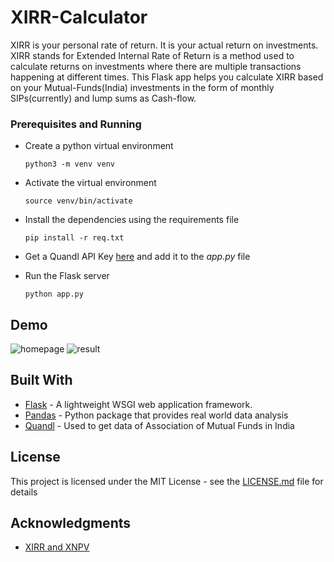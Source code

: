 # XIRR-Calculator

XIRR is your personal rate of return. It is your actual return on investments.
XIRR stands for Extended Internal Rate of Return is a method used to calculate returns on investments where there are multiple transactions happening at different times.
This Flask app helps you calculate XIRR based on your Mutual-Funds(India) investments in the form of monthly SIPs(currently) and lump sums as Cash-flow.

### Prerequisites and Running

- Create a python virtual environment

  ```python3 -m venv venv```

- Activate the virtual environment

  ```source venv/bin/activate```

- Install the dependencies using the requirements file

  ```pip install -r req.txt```

- Get a Quandl API Key [here](https://docs.quandl.com/docs/python-installation) and add it to the *app.py* file

- Run the Flask server

  ```python app.py```

## Demo

![homepage](/screenshots/form.png)
![result](/screenshots/result.png)

## Built With

* [Flask](https://github.com/pallets/flask) - A lightweight WSGI web application framework.
* [Pandas](https://github.com/pandas-dev/pandas) - Python package that provides real world data analysis
* [Quandl](https://docs.quandl.com/) - Used to get data of Association of Mutual Funds in India

## License

This project is licensed under the MIT License - see the [LICENSE.md](LICENSE.md) file for details

## Acknowledgments

* [XIRR and XNPV](https://github.com/peliot/XIRR-and-XNPV)

